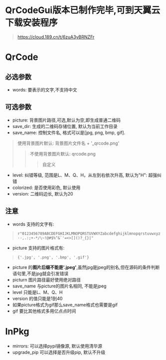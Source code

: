 # **QrCodeGui版本已制作完毕,可到天翼云下载安装程序**
> https://cloud.189.cn/t/6zuA3yBRNZFr
# QrCode
## 必选参数
+ words: 要表示的文字,不支持中文
## 可选参数
+ picture: 背景图片路径,可选,默认为空,即生成普通二维码
+ save_dir: 生成的二维码存储位置, 默认为当前工作目录
+ save_name: 控制文件名, 格式可以是[jpg, png, bmp, gif].
> 使用背景图片默认: 背景图片文件名 + '_qrcode.png'
>> 不使用背景图片默认: qrcode.png
>>> 自定义
+ level: 纠错等级, 范围是L、M、Q、H，从左到右依次升高, 默认为"H": 超强纠错
+ colorized: 是否使用彩色, 默认使用
+ version: 二维码边长, 默认为20
## 注意
+ words 支持的文字有:
>``r"0123456789ABCDEFGHIJKLMNOPQRSTUVWXYZabcdefghijklmnopqrstuvwxyz ··,.:;+-*/\~!@#$%^&`'=<>[]()?_{}|"``
+ picture 支持的图片格式有:
>`{'.jpg', '.png', '.bmp', '.gif'}`
+ picture 的**图片后缀不能是'.jpeg'**,虽然jpg是jpeg的别名,但在源码的条件判断语句里,不是jpg就会引发错误
+ picturn 图片路径最好使用绝对路径
+ save_name 与picture的图片名相同, 不能是jpeg
+ level 只能是L、M、Q、H
+ version 的值只能是1到40
+ 如果picture格式为gif那么save_name格式也需要是gif
+ gif 要比其他格式多用亿点点时间
# InPkg
+ mirrors: 可以选择pypi镜像源, 默认使用清华源
+ upgrade_pip 可以选择是否升级pip, 默认不升级
